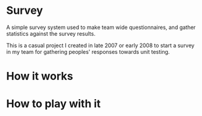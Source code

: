 Survey
======

A simple survey system used to make team wide questionnaires, and gather statistics against the survey results.

This is a casual project I created in late 2007 or early 2008 to start a survey in my team for gathering peoples' responses 
towards unit testing.  


How it works
======


How to play with it
======


